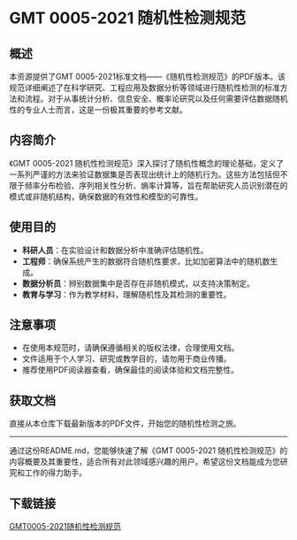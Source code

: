 # GMT 0005-2021 随机性检测规范

## 概述
本资源提供了GMT 0005-2021标准文档——《随机性检测规范》的PDF版本。该规范详细阐述了在科学研究、工程应用及数据分析等领域进行随机性检测的标准方法和流程。对于从事统计分析、信息安全、概率论研究以及任何需要评估数据随机性的专业人士而言，这是一份极其重要的参考文献。

## 内容简介
《GMT 0005-2021 随机性检测规范》深入探讨了随机性概念的理论基础，定义了一系列严谨的方法来验证数据集是否表现出统计上的随机行为。这些方法包括但不限于频率分布检验、序列相关性分析、熵率计算等，旨在帮助研究人员识别潜在的模式或非随机结构，确保数据的有效性和模型的可靠性。

## 使用目的
- **科研人员**：在实验设计和数据分析中准确评估随机性。
- **工程师**：确保系统产生的数据符合随机性要求，比如加密算法中的随机数生成。
- **数据分析员**：辨别数据集中是否存在非随机模式，以支持决策制定。
- **教育与学习**：作为教学材料，理解随机性及其检测的重要性。

## 注意事项
- 在使用本规范时，请确保遵循相关的版权法律，合理使用文档。
- 文件适用于个人学习、研究或教学目的，请勿用于商业传播。
- 推荐使用PDF阅读器查看，确保最佳的阅读体验和文档完整性。

## 获取文档
直接从本仓库下载最新版本的PDF文件，开始您的随机性检测之旅。

---

通过这份README.md，您能够快速了解《GMT 0005-2021 随机性检测规范》的内容概要及其重要性，适合所有对此领域感兴趣的用户。希望这份文档能成为您研究和工作的得力助手。

## 下载链接

[GMT0005-2021随机性检测规范](https://pan.quark.cn/s/1c5aed0f00d1)